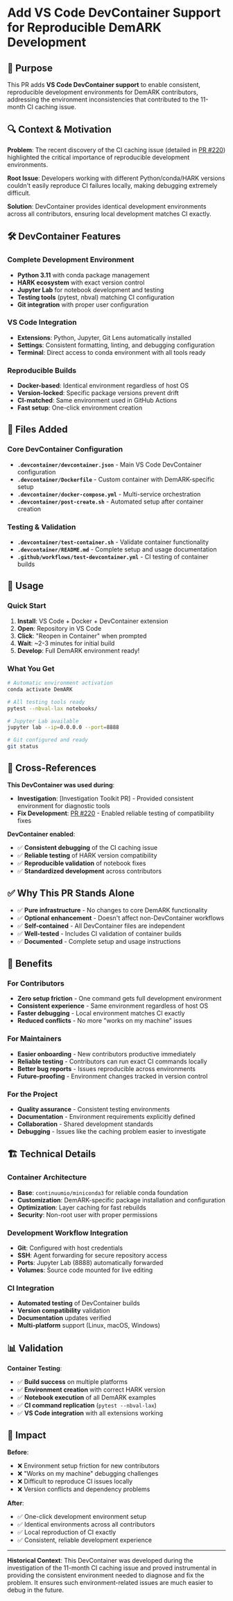 # Add VS Code DevContainer Support for Reproducible DemARK Development

## 🎯 Purpose

This PR adds **VS Code DevContainer support** to enable consistent, reproducible development environments for DemARK contributors, addressing the environment inconsistencies that contributed to the 11-month CI caching issue.

## 🔍 Context & Motivation

**Problem**: The recent discovery of the CI caching issue (detailed in [PR #220](https://github.com/econ-ark/DemARK/pull/220)) highlighted the critical importance of reproducible development environments.

**Root Issue**: Developers working with different Python/conda/HARK versions couldn't easily reproduce CI failures locally, making debugging extremely difficult.

**Solution**: DevContainer provides identical development environments across all contributors, ensuring local development matches CI exactly.

## 🛠️ DevContainer Features

### **Complete Development Environment**
- **Python 3.11** with conda package management
- **HARK ecosystem** with exact version control
- **Jupyter Lab** for notebook development and testing
- **Testing tools** (pytest, nbval) matching CI configuration
- **Git integration** with proper user configuration

### **VS Code Integration**
- **Extensions**: Python, Jupyter, Git Lens automatically installed
- **Settings**: Consistent formatting, linting, and debugging configuration
- **Terminal**: Direct access to conda environment with all tools ready

### **Reproducible Builds**
- **Docker-based**: Identical environment regardless of host OS
- **Version-locked**: Specific package versions prevent drift
- **CI-matched**: Same environment used in GitHub Actions
- **Fast setup**: One-click environment creation

## 📁 Files Added

### **Core DevContainer Configuration**
- **`.devcontainer/devcontainer.json`** - Main VS Code DevContainer configuration
- **`.devcontainer/Dockerfile`** - Custom container with DemARK-specific setup
- **`.devcontainer/docker-compose.yml`** - Multi-service orchestration
- **`.devcontainer/post-create.sh`** - Automated setup after container creation

### **Testing & Validation**
- **`.devcontainer/test-container.sh`** - Validate container functionality
- **`.devcontainer/README.md`** - Complete setup and usage documentation
- **`.github/workflows/test-devcontainer.yml`** - CI testing of container builds

## 🚀 Usage

### **Quick Start**
1. **Install**: VS Code + Docker + DevContainer extension
2. **Open**: Repository in VS Code
3. **Click**: "Reopen in Container" when prompted
4. **Wait**: ~2-3 minutes for initial build
5. **Develop**: Full DemARK environment ready!

### **What You Get**
```bash
# Automatic environment activation
conda activate DemARK

# All testing tools ready
pytest --nbval-lax notebooks/

# Jupyter Lab available
jupyter lab --ip=0.0.0.0 --port=8888

# Git configured and ready
git status
```

## 🔗 Cross-References

**This DevContainer was used during**:
- **Investigation**: [Investigation Toolkit PR] - Provided consistent environment for diagnostic tools
- **Fix Development**: [PR #220](https://github.com/econ-ark/DemARK/pull/220) - Enabled reliable testing of compatibility fixes

**DevContainer enabled**:
- ✅ **Consistent debugging** of the CI caching issue
- ✅ **Reliable testing** of HARK version compatibility
- ✅ **Reproducible validation** of notebook fixes
- ✅ **Standardized development** across contributors

## ✅ Why This PR Stands Alone

- ✅ **Pure infrastructure** - No changes to core DemARK functionality
- ✅ **Optional enhancement** - Doesn't affect non-DevContainer workflows
- ✅ **Self-contained** - All DevContainer files are independent
- ✅ **Well-tested** - Includes CI validation of container builds
- ✅ **Documented** - Complete setup and usage instructions

## 🎯 Benefits

### **For Contributors**
- **Zero setup friction** - One command gets full development environment
- **Consistent experience** - Same environment regardless of host OS
- **Faster debugging** - Local environment matches CI exactly
- **Reduced conflicts** - No more "works on my machine" issues

### **For Maintainers**
- **Easier onboarding** - New contributors productive immediately
- **Reliable testing** - Contributors can run exact CI commands locally
- **Better bug reports** - Issues reproducible across environments
- **Future-proofing** - Environment changes tracked in version control

### **For the Project**
- **Quality assurance** - Consistent testing environments
- **Documentation** - Environment requirements explicitly defined
- **Collaboration** - Shared development standards
- **Debugging** - Issues like the caching problem easier to investigate

## 🏗️ Technical Details

### **Container Architecture**
- **Base**: `continuumio/miniconda3` for reliable conda foundation
- **Customization**: DemARK-specific package installation and configuration
- **Optimization**: Layer caching for fast rebuilds
- **Security**: Non-root user with proper permissions

### **Development Workflow Integration**
- **Git**: Configured with host credentials
- **SSH**: Agent forwarding for secure repository access
- **Ports**: Jupyter Lab (8888) automatically forwarded
- **Volumes**: Source code mounted for live editing

### **CI Integration**
- **Automated testing** of DevContainer builds
- **Version compatibility** validation
- **Documentation** updates verified
- **Multi-platform** support (Linux, macOS, Windows)

## 📊 Validation

**Container Testing**:
- ✅ **Build success** on multiple platforms
- ✅ **Environment creation** with correct HARK version
- ✅ **Notebook execution** of all DemARK examples
- ✅ **CI command replication** (`pytest --nbval-lax`)
- ✅ **VS Code integration** with all extensions working

## 🎉 Impact

**Before**: 
- ❌ Environment setup friction for new contributors
- ❌ "Works on my machine" debugging challenges
- ❌ Difficult to reproduce CI issues locally
- ❌ Version conflicts and dependency problems

**After**:
- ✅ One-click development environment setup
- ✅ Identical environments across all contributors
- ✅ Local reproduction of CI exactly
- ✅ Consistent, reliable development experience

---

**Historical Context**: This DevContainer was developed during the investigation of the 11-month CI caching issue and proved instrumental in providing the consistent environment needed to diagnose and fix the problem. It ensures such environment-related issues are much easier to debug in the future. 